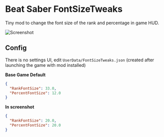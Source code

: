 # Beat Saber FontSizeTweaks

Tiny mod to change the font size of the rank and percentage in game HUD.

![Screenshot](https://github.com/user-attachments/assets/79e1f6f6-578e-4606-8d4e-a6541c0eb569)

## Config

There is no settings UI, edit `UserData/FontSizeTweaks.json`
(created after launching the game with mod installed)

**Base Game Default**

```json
{
  "RankFontSize": 33.0,
  "PercentFontSize": 12.0
}
```

**In screenshot**

```json
{
  "RankFontSize": 20.0,
  "PercentFontSize": 20.0
}
```
